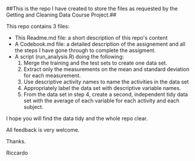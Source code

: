 ##This is the repo I have created to store the files as requested by the Getting and Cleaning Data Course Project.##

This repo contains 3 files:

- This Readme.md file: a short description of this repo's content 
- A Codebook.md file: a detailed description of the assignement and all the steps I have gone through to complete the assigment.
- A script (run_analysis.R) doing the following:
    1. Merge the training and the test sets to create one data set.
    2. Extract only the measurements on the mean and standard deviation for each measurement. 
    3. Use descriptive activity names to name the activities in the data set
    4. Appropriately label the data set with descriptive variable names. 
    5. From the data set in step 4, create a second, independent tidy data set with the average of each variable for each             activity and each subject.

I hope you will find the data tidy and the whole repo clear.

All feedback is very welcome.

Thanks.

Riccardo
